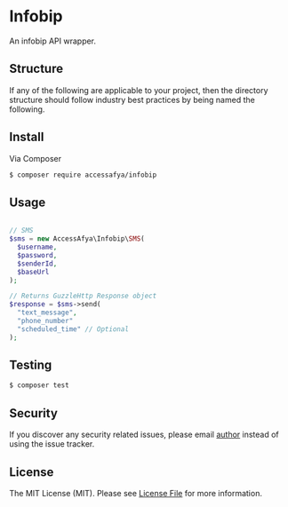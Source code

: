 # Infobip

An infobip API wrapper.

## Structure

If any of the following are applicable to your project, then the directory structure should follow industry best practices by being named the following.

## Install

Via Composer

``` bash
$ composer require accessafya/infobip
```

## Usage

``` php

// SMS
$sms = new AccessAfya\Infobip\SMS(
  $username,
  $password,
  $senderId,
  $baseUrl
);

// Returns GuzzleHttp Response object
$response = $sms->send(
  "text_message",
  "phone_number"
  "scheduled_time" // Optional
);

```

## Testing

``` bash
$ composer test
```

## Security

If you discover any security related issues, please email [author]() instead of using the issue tracker.

## License

The MIT License (MIT). Please see [License File](LICENSE.md) for more information.

[ico-version]: https://img.shields.io/packagist/v/:vendor/:package_name.svg?style=flat-square
[ico-license]: https://img.shields.io/badge/license-MIT-brightgreen.svg?style=flat-square
[ico-travis]: https://img.shields.io/travis/:vendor/:package_name/master.svg?style=flat-square
[ico-scrutinizer]: https://img.shields.io/scrutinizer/coverage/g/:vendor/:package_name.svg?style=flat-square
[ico-code-quality]: https://img.shields.io/scrutinizer/g/:vendor/:package_name.svg?style=flat-square
[ico-downloads]: https://img.shields.io/packagist/dt/:vendor/:package_name.svg?style=flat-square

[link-packagist]: https://packagist.org/packages/:vendor/:package_name
[link-travis]: https://travis-ci.org/:vendor/:package_name
[link-scrutinizer]: https://scrutinizer-ci.com/g/:vendor/:package_name/code-structure
[link-code-quality]: https://scrutinizer-ci.com/g/:vendor/:package_name
[link-downloads]: https://packagist.org/packages/:vendor/:package_name
[link-author]: https://github.com/:author_username
[link-contributors]: ../../contributors
